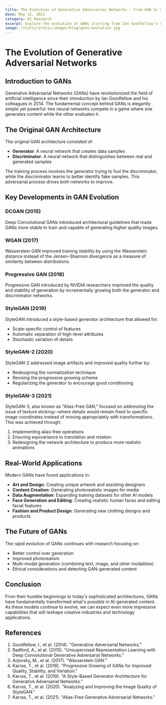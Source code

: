 ```yaml
---
title: The Evolution of Generative Adversarial Networks - From GAN to StyleGAN-3
date: May 15, 2023
category: AI Research
excerpt: Explore the evolution of GANs starting from Ian Goodfellow's original paper to NVIDIA's StyleGAN-3 and the latest achievements in generative AI.
image: /static/static/images/blog/gans-evolution.jpg
---
```


# The Evolution of Generative Adversarial Networks

## Introduction to GANs

Generative Adversarial Networks (GANs) have revolutionized the field of artificial intelligence since their introduction by Ian Goodfellow and his colleagues in 2014. The fundamental concept behind GANs is elegantly simple yet powerful: two neural networks compete in a game where one generates content while the other evaluates it.

## The Original GAN Architecture

The original GAN architecture consisted of:

- **Generator**: A neural network that creates data samples
- **Discriminator**: A neural network that distinguishes between real and generated samples

The training process involves the generator trying to fool the discriminator, while the discriminator learns to better identify fake samples. This adversarial process drives both networks to improve.

## Key Developments in GAN Evolution

### DCGAN (2015)

Deep Convolutional GANs introduced architectural guidelines that made GANs more stable to train and capable of generating higher quality images.

### WGAN (2017)

Wasserstein GAN improved training stability by using the Wasserstein distance instead of the Jensen-Shannon divergence as a measure of similarity between distributions.

### Progressive GAN (2018)

Progressive GAN introduced by NVIDIA researchers improved the quality and stability of generation by incrementally growing both the generator and discriminator networks.

### StyleGAN (2019)

StyleGAN introduced a style-based generator architecture that allowed for:
- Scale-specific control of features
- Automatic separation of high-level attributes
- Stochastic variation of details

### StyleGAN-2 (2020)

StyleGAN-2 addressed image artifacts and improved quality further by:
- Redesigning the normalization technique
- Revising the progressive growing scheme
- Regularizing the generator to encourage good conditioning

### StyleGAN-3 (2021)

StyleGAN-3, also known as "Alias-Free GAN," focused on addressing the issue of texture sticking—where details would remain fixed to specific image coordinates instead of moving appropriately with transformations. This was achieved through:

1. Implementing alias-free operations
2. Ensuring equivariance to translation and rotation
3. Redesigning the network architecture to produce more realistic animations

## Real-World Applications

Modern GANs have found applications in:

- **Art and Design**: Creating unique artwork and assisting designers
- **Content Creation**: Generating photorealistic images for media
- **Data Augmentation**: Expanding training datasets for other AI models
- **Face Generation and Editing**: Creating realistic human faces and editing facial features
- **Fashion and Product Design**: Generating new clothing designs and products

## The Future of GANs

The rapid evolution of GANs continues with research focusing on:

- Better control over generation
- Improved photorealism
- Multi-modal generation (combining text, image, and other modalities)
- Ethical considerations and detecting GAN-generated content

## Conclusion

From their humble beginnings to today's sophisticated architectures, GANs have fundamentally transformed what's possible in AI-generated content. As these models continue to evolve, we can expect even more impressive capabilities that will reshape creative industries and technology applications.

## References

1. Goodfellow, I., et al. (2014). "Generative Adversarial Networks."
2. Radford, A., et al. (2015). "Unsupervised Representation Learning with Deep Convolutional Generative Adversarial Networks."
3. Arjovsky, M., et al. (2017). "Wasserstein GAN."
4. Karras, T., et al. (2018). "Progressive Growing of GANs for Improved Quality, Stability, and Variation."
5. Karras, T., et al. (2019). "A Style-Based Generator Architecture for Generative Adversarial Networks."
6. Karras, T., et al. (2020). "Analyzing and Improving the Image Quality of StyleGAN."
7. Karras, T., et al. (2021). "Alias-Free Generative Adversarial Networks."